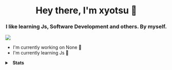 <h1 align="center">Hey there, I'm xyotsu 👋</h1>
<h3 align="center">I like learning Js, Software Development and others. By myself.</h3>

<img src="https://img.shields.io/github/watchers/xyotsu/xyotsu?style=social">

- I'm currently working on None 🔭
- I'm currently learning Js 📝

<details>
  <summary>&nbsp; <b>Stats</b></summary>
  &nbsp; 
  <details>
    <summary> &nbsp; &nbsp; &nbsp; <b>GitHub Stats</b></summary>
    <img src="https://github-readme-stats.vercel.app/api?username=xyotsu">
  </details>
  <details>
    <summary> &nbsp; &nbsp; &nbsp; <b>Top language</b></summary>
    <img src="https://github-readme-stats.vercel.app/api/top-langs/?username=xyotsu&layout=compact">
  </details>
</details>

